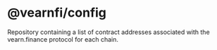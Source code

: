 # @vearnfi/config

Repository containing a list of contract addresses associated with the vearn.finance protocol for each chain.
